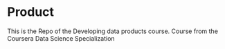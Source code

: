 # Product
This is the Repo of the Developing data products course. Course from the Coursera Data Science Specialization
